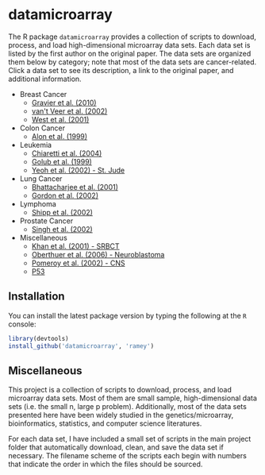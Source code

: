 # datamicroarray

The R package `datamicroarray` provides a collection of scripts to download, process, and load high-dimensional microarray data sets. Each data set is listed by the first author on the original paper. The data sets are organized them below by category; note that most of the data sets are cancer-related. Click a data set to see its description, a link to the original paper, and additional information.

* Breast Cancer
  * [Gravier et al. (2010)](https://github.com/ramey/datamicroarray/wiki/Gravier-2010)
  * [van't Veer et al. (2002)](https://github.com/ramey/datamicroarray/wiki/vantVeer-2002)
  * [West et al. (2001)](https://github.com/ramey/datamicroarray/wiki/West-2001)
* Colon Cancer
  * [Alon et al. (1999)](https://github.com/ramey/datamicroarray/wiki/Alon-2001)
* Leukemia
  * [Chiaretti et al. (2004)](https://github.com/ramey/datamicroarray/wiki/Chiaretti-2004)
  * [Golub et al. (1999)](https://github.com/ramey/datamicroarray/wiki/Golub-1999)
  * [Yeoh et al. (2002) - St. Jude](https://github.com/ramey/datamicroarray/wiki/Yeoh-2002)
* Lung Cancer
  * [Bhattacharjee et al. (2001)](https://github.com/ramey/datamicroarray/wiki/Bhattacharjee-2001)
  * [Gordon et al. (2002)](https://github.com/ramey/datamicroarray/wiki/Gordon-2002)
* Lymphoma
  * [Shipp et al. (2002)](https://github.com/ramey/datamicroarray/wiki/Shipp-2002)
* Prostate Cancer
  * [Singh et al. (2002)](https://github.com/ramey/datamicroarray/wiki/Singh-2002)
* Miscellaneous
  * [Khan et al. (2001) - SRBCT](https://github.com/ramey/datamicroarray/wiki/Khan-2001)
  * [Oberthuer et al. (2006) - Neuroblastoma](https://github.com/ramey/datamicroarray/wiki/Oberthuer-2006)
  * [Pomeroy et al. (2002) - CNS](https://github.com/ramey/datamicroarray/wiki/Pomeroy-2002)
  * [P53]()

## Installation

You can install the latest package version by typing the following at the `R` console:

```r
library(devtools)
install_github('datamicroarray', 'ramey')
```

## Miscellaneous

This project is a collection of scripts to download, process, and load microarray data sets. Most of them are small sample, high-dimensional data sets (i.e. the small n, large p problem). Additionally, most of the data sets presented here have been widely studied in the genetics/microarray, bioinformatics, statistics, and computer science literatures.

For each data set, I have included a small set of scripts in the main project folder that automatically download, clean, and save the data set if necessary. The filename scheme of the scripts each begin with numbers that indicate the order in which the files should be sourced.
